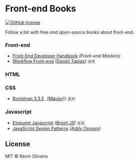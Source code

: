 # Front-end Books

[![GitHub license](https://img.shields.io/badge/license-MIT-blue.svg)](https://raw.githubusercontent.com/kvnol/frontend-books/master/LICENSE)

Follow a list with free _and open-source_ books about front-end.

### Front-end

- [Front-End Developer Handbook](https://www.gitbook.com/book/frontendmasters/front-end-handbook-2017/) _(Front-end Masters)_
- [Workflow Front-end](https://www.gitbook.com/book/tapmorales/workflow-front-end/) _([Daniel Tapias](https://github.com/tapmorales))_ <span>&#x1f1e7;&#x1f1f7;</span>

### HTML

### CSS

- [Bootstrap 3.3.5](http://livrosdomaujor.com.br/bootstrap3/codigos.html) _([Maujor](http://maujor.com))) <span>&#x1f1e7;&#x1f1f7;</span>

### Javascript

- [Eloquent Javascript](http://braziljs.github.io/eloquente-javascript/) _([Brazil JS](https://github.com/braziljs))_ <span>&#x1f1e7;&#x1f1f7;</span>
- [JavaScript Design Patterns](https://addyosmani.com/resources/essentialjsdesignpatterns/book/) _([Addy Osmani](http://twitter.com/addyosmani))_

## License

MIT © Kevin Oliveira